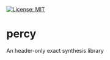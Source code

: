 [![License: MIT](https://img.shields.io/badge/License-MIT-yellow.svg)](https://opensource.org/licenses/MIT)

# percy
An header-only exact synthesis library 


